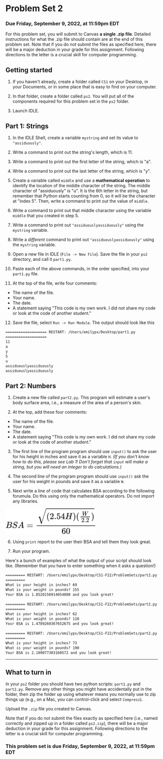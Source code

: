 # Problem Set 2
### Due Friday, September 9, 2022, at 11:59pm EDT

For this problem set, you will submit to Canvas **a single .zip file**. Detailed instructions for what the .zip file should contain are at the end of this problem set. Note that if you do not submit the files as specified here, there will be a major deduction in your grade for this assignment. Following directions to the letter is a crucial skill for computer programming.

## Getting started

1. If you haven't already, create a folder called `CS1` on your Desktop, in your Documents, or in some place that is easy to find on your computer.

2. In that folder, create a folder called `ps2`. You will put all of the components required for this problem set in the `ps2` folder.

3. Launch IDLE.

## Part 1: Strings

1. In the IDLE Shell, create a variable `mystring` and set its value to `"assiduously"`. 

2. Write a command to print out the string's length, which is 11.

3. Write a command to print out the first letter of the string, which is "a".

4. Write a command to print out the last letter of the string, which is "y".

5. Create a variable called `middle` and use a **mathematical operation** to identify the location of the middle character of the string. The middle character of "assiduously" is "u". It is the 6th letter in the string, but remember that Python starts counting from 0, so it will be the character at "index 5". Then, write a command to print out the value of `middle`.

6. Write a command to print out that middle character using the variable `middle` that you created in step 5.

7. Write a command to print out `"assiduouslyassiduously"` using the `mystring` variable. 

8. Write a *different* command to print out `"assiduouslyassiduously"` using the `mystring` variable. 

9. Open a new file in IDLE (`File -> New File`). Save the file in your `ps2` directory, and call it `part1.py`.

10. Paste each of the above commands, in the order specified, into your `part1.py` file.

11. At the top of the file, write four comments:

* The name of the file.
* Your name.
* The date.
* A statement saying "This code is my own work. I did not share my code or look at the code of another student."

12. Save the file, select `Run -> Run Module`. The output should look like this

```
=================== RESTART: /Users/emilypx/Desktop/part1.py ===================
11
a
y
5
u
assiduouslyassiduously
assiduouslyassiduously
```


## Part 2: Numbers

1. Create a new file called `part2.py`. This program will estimate a user's body surface area, i.e., a measure of the area of a person's skin.

2. At the top, add these four comments: 

* The name of the file.
* Your name.
* The date.
* A statement saying "This code is my own work. I did not share my code or look at the code of another student."

3. The first line of the program program should use `input()` to ask the user for his height in inches and save it as a variable `H`. *(If you don't know how to do this, please see Lab 1! Don't forget that `input` will make a string, but you will need an integer to do calculations.)*

4. The second line of the program program should use `input()` ask the user for his weight in pounds and save it as a variable `W`.

5. Next write a line of code that calculates BSA according to the following forumula. Do this using only the mathematical operators. Do not import any libraries.

<img src="formula.png" width=300>

6. Using `print` report to the user their BSA and tell them they look great.

7. Run your program.

Here's a bunch of examples of what the output of your script should look like. (Remember that you have to enter something when it asks a question!)

```
========= RESTART: /Users/emilypx/Desktop/CS1-F22/ProblemSets/part2.py =========
What is your height in inches? 69
What is your weight in pounds? 155
Your BSA is 1.8520156914054808 and you look great!

========= RESTART: /Users/emilypx/Desktop/CS1-F22/ProblemSets/part2.py =========
What is your height in inches? 62
What is your weight in pounds? 110
Your BSA is 1.4789260367652675 and you look great!

========= RESTART: /Users/emilypx/Desktop/CS1-F22/ProblemSets/part2.py =========
What is your height in inches? 73
What is your weight in pounds? 190
Your BSA is 2.109077303160572 and you look great!
```
---

## What to turn in
In your `ps2` folder you should have two python scripts: `part1.py` and `part2.py`. Remove any other things you might have accidentally put in the folder, then zip the folder up using whatever means you normally use to zip things up (e.g., on a Mac, you can control-click and select `Compress`).

Upload the `.zip` file you created to Canvas. 

Note that if you do not submit the files exactly as specified here (i.e., named correctly and zipped up in a folder called `ps2.zip`), there will be a major deduction in your grade for this assignment. Following directions to the letter is a crucial skill for computer programming.

### This problem set is due Friday, September 9, 2022, at 11:59pm EDT


